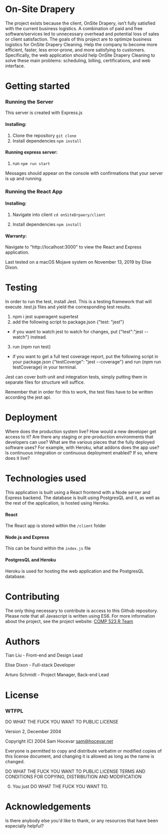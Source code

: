 # On-Site Drapery

The project exists because the client, OnSite Drapery, isn’t fully satisfied with the current business logistics. A combination of paid and free software/services led to unnecessary overhead and potential loss of sales or client satisfaction. The goals of this project are to optimize business logistics for OnSite Drapery Cleaning. Help the company to become more efficient, faster, less error-prone, and more satisfying to customers. Specifically, the web application should help OnSite Drapery Cleaning to solve these main problems: scheduling, billing, certifications, and web interface.

# Getting started
### Running the Server

This server is created with Express.js

#### Installing:

1. Clone the repository `git clone`
2. Install dependencies `npm install`

#### Running express server:

1) run `npm run start` 

Messages should appear on the console with confirmations that your server is up and running.

### Running the React App

#### Installing: 
1. Navigate into client `cd onSiteDrpaery/client`
  
2. Install dependencies `npm install`

#### Warranty: 

Navigate to "http://localhost:3000" to view the React and Express application.

Last tested on a macOS Mojave system on November 13, 2019 by Elise Dixon.

# Testing

In order to run the test, install Jest. This is a testing framework that will execute .test.js files and yield the corresponding test results.
1) npm i jest superagent supertest
2) add the following script to package.json
    {"test: "jest"}
* if you want to watch jest to watch for changes, put {"test":"jest --watch"} instead.
3) run
    {npm run test}
* if you want to get a full test coverage report, put the following script in your package.json {"testCoverge": "jest --coverage"} and run {npm run testCoverage} in your terminal.

Jest can cover both unit and integration tests, simply putting them in separate files for structure will suffice.

Remember that in order for this to work, the test files have to be written according the jest api.

# Deployment

Where does the production system live? How would a new developer get access to it?
Are there any staging or pre-production environments that developers can use?
What are the various pieces that the fully deployed software uses? For example, with Heroku, what addons does the app use?
Is continuous integration or continuous deployment enabled? If so, where does it live?

# Technologies used
This application is built using a React frontend with a Node server and Express backend. The database is built using PostgresQL and it, as well as the rest of the application, is hosted using Heroku.

#### React
The React app is stored within the `/client` folder
#### Node.js and Express
This can be found within the `index.js` file
#### PostgresQL and Heroku
Heroku is used for hosting the web application and the PostgresQL database.

# Contributing

The only thing necessary to contribute is access to this Github repository. Please note that all Javascript is written using ES6. For more information about the project, see the project website: [COMP 523 R Team](http://comp523teamr.web.unc.edu/)

# Authors
Tian Liu - Front-end and Design Lead

Elise Dixon - Full-stack Developer

Arturo Schmidt - Project Manager, Back-end Lead

# License
### WTFPL

DO WHAT THE FUCK YOU WANT TO PUBLIC LICENSE

Version 2, December 2004

Copyright (C) 2004 Sam Hocevar <sam@hocevar.net>

Everyone is permitted to copy and distribute verbatim or modified copies of this license document, and changing it is allowed as long as the name is changed.

DO WHAT THE FUCK YOU WANT TO PUBLIC LICENSE TERMS AND CONDITIONS FOR COPYING, DISTRIBUTION AND MODIFICATION

0. You just DO WHAT THE FUCK YOU WANT TO.

# Acknowledgements

Is there anybody else you'd like to thank, or any resources that have been especially helpful?
